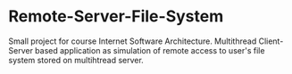 # Remote-Server-File-System
Small project for course Internet Software Architecture. Multithread Client-Server based application as simulation of remote access to user's file system stored on multihtread server. 
